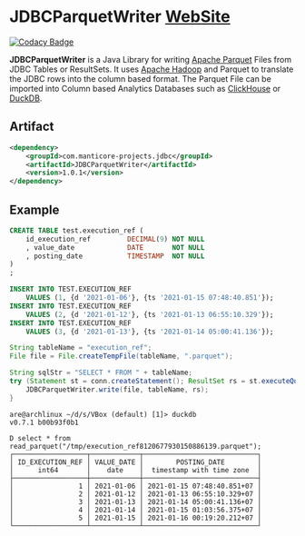 # JDBCParquetWriter [WebSite](http://manticore-projects.com/JDBCParquetWriter)

[![Codacy Badge](https://api.codacy.com/project/badge/Grade/fcfaaa26ddf84063ad0fc23a70dcd7c2)](https://app.codacy.com/gh/manticore-projects/JDBCParquetWriter?utm_source=github.com&utm_medium=referral&utm_content=manticore-projects/JDBCParquetWriter&utm_campaign=Badge_Grade)

**JDBCParquetWriter** is a Java Library for writing [Apache Parquet](https://parquet.apache.org/) Files from JDBC Tables or ResultSets. It uses [Apache Hadoop](https://hadoop.apache.org/) and Parquet to translate the JDBC rows into the column based format.
The Parquet File can be imported into Column based Analytics Databases such as [ClickHouse](https://clickhouse.com/) or [DuckDB](https://duckdb.org/).

## Artifact

```xml
<dependency>
    <groupId>com.manticore-projects.jdbc</groupId>
    <artifactId>JDBCParquetWriter</artifactId>
    <version>1.0.1</version>
</dependency>
```

## Example

```sql
CREATE TABLE test.execution_ref (
    id_execution_ref         DECIMAL(9) NOT NULL
    , value_date             DATE       NOT NULL
    , posting_date           TIMESTAMP  NOT NULL
)
;

INSERT INTO TEST.EXECUTION_REF
    VALUES (1, {d '2021-01-06'}, {ts '2021-01-15 07:48:40.851'});
INSERT INTO TEST.EXECUTION_REF
    VALUES (2, {d '2021-01-12'}, {ts '2021-01-13 06:55:10.329'});
INSERT INTO TEST.EXECUTION_REF
    VALUES (3, {d '2021-01-13'}, {ts '2021-01-14 05:00:41.136'});
```


```java
String tableName = "execution_ref";
File file = File.createTempFile(tableName, ".parquet");

String sqlStr = "SELECT * FROM " + tableName;
try (Statement st = conn.createStatement(); ResultSet rs = st.executeQuery(sqlStr);) {
    JDBCParquetWriter.write(file, tableName, rs);
}
```

```text
are@archlinux ~/d/s/VBox (default) [1]> duckdb
v0.7.1 b00b93f0b1

D select * from read_parquet("/tmp/execution_ref8120677930150886139.parquet");
┌──────────────────┬────────────┬────────────────────────────┐
│ ID_EXECUTION_REF │ VALUE_DATE │        POSTING_DATE        │
│      int64       │    date    │  timestamp with time zone  │
├──────────────────┼────────────┼────────────────────────────┤
│                1 │ 2021-01-06 │ 2021-01-15 07:48:40.851+07 │
│                2 │ 2021-01-12 │ 2021-01-13 06:55:10.329+07 │
│                3 │ 2021-01-13 │ 2021-01-14 05:00:41.136+07 │
│                4 │ 2021-01-14 │ 2021-01-15 01:03:56.375+07 │
│                5 │ 2021-01-15 │ 2021-01-16 00:19:20.212+07 │
└──────────────────┴────────────┴────────────────────────────┘
```
